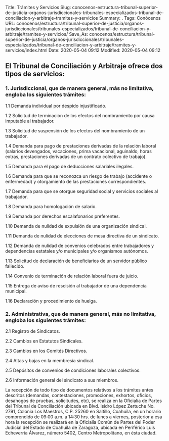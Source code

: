 Title: Trámites y Servicios
Slug: conocenos-estructura-tribunal-superior-de-justicia-organos-jurisdiccionales-tribunales-especializados-tribunal-de-conciliacion-y-arbitraje-tramites-y-servicios
Summary: .
Tags: Conócenos
URL: conocenos/estructura/tribunal-superior-de-justicia/organos-jurisdiccionales/tribunales-especializados/tribunal-de-conciliacion-y-arbitraje/tramites-y-servicios/
Save_As: conocenos/estructura/tribunal-superior-de-justicia/organos-jurisdiccionales/tribunales-especializados/tribunal-de-conciliacion-y-arbitraje/tramites-y-servicios/index.html
Date: 2020-05-04 09:12
Modified: 2020-05-04 09:12



## El Tribunal de Conciliación y Arbitraje ofrece dos tipos de servicios:

### 1. Jurisdiccional, que de manera general, más no limitativa, engloba los siguientes trámites:

1.1 Demanda individual por despido injustificado.

1.2 Solicitud de terminación de los efectos del nombramiento por causa imputable al trabajador.

1.3 Solicitud de suspensión de los efectos del nombramiento de un trabajador.

1.4 Demanda para pago de prestaciones derivadas de la relación laboral (salarios devengados, vacaciones, prima vacacional, aguinaldo, horas extras, prestaciones derivadas de un contrato colectivo de trabajo).

1.5 Demanda para el pago de deducciones salariales ilegales.

1.6 Demanda para que se reconozca un riesgo de trabajo (accidente o enfermedad) y otorgamiento de las prestaciones correspondientes.

1.7 Demanda para que se otorgue seguridad social y servicios sociales al trabajador.

1.8 Demanda para homologación de salario.

1.9 Demanda por derechos escalafonarios preferentes.

1.10 Demanda de nulidad de expulsión de una organización sindical.

1.11 Demanda de nulidad de elecciones de mesa directiva de un sindicato.

1.12 Demanda de nulidad de convenios celebrados entre trabajadores y dependencias estatales y/o municipales y/o organismos autónomos.

1.13 Solicitud de declaración de beneficiarios de un servidor público fallecido.

1.14 Convenio de terminación de relación laboral fuera de juicio.

1.15 Entrega de aviso de rescisión al trabajador de una dependencia municipal.

1.16 Declaración y procedimiento de huelga.

### 2. Administrativa, que de manera general, más no limitativa, engloba los siguientes **trámites**:

2.1 Registro de Sindicatos.

2.2 Cambios en Estatutos Sindicales.

2.3 Cambios en los Comités Directivos.

2.4 Altas y bajas en la membresía sindical.

2.5 Depósitos de convenios de condiciones laborales colectivos.

2.6 Información general del sindicato a sus miembros.

La recepción de todo tipo de documentos relativos a los trámites antes descritos (demandas, contestaciones, promociones, exhortos, oficios, desahogos de pruebas, solicitudes, etc),  se realiza  en la Oficialía de Partes del Tribunal de Conciliación ubicada en Blvd. Isidro López Zertuche  No. 2791, Colonia Los Maestros, C.P. 25260 en Saltillo, Coahuila, en un horario comprendido de 09:00 a.m. a 14:30 hrs. de lunes a viernes, posterior a esa hora la recepción se realizará en la Oficialía Común de Partes del Poder Judicial del Estado de Coahuila de Zaragoza, ubicada en Periférico Luis Echeverría Álvarez, número 5402, Centro Metropolitano, en ésta ciudad.



